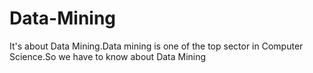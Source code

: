 ﻿# Data-Mining
It's about Data Mining.Data mining is one of the top sector in Computer Science.So we have to know about Data Mining
